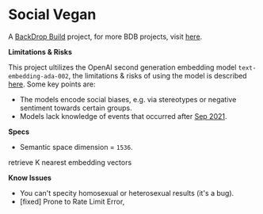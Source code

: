 # Social Vegan

A [BackDrop Build](http://backdropbuild.com) project, for more BDB projects, visit [here](https://backdropbuild.com/v2/directory).

**Limitations & Risks**

This project ultilizes the OpenAI second generation embedding model `text-embedding-ada-002`, the limitations & risks of using the model is described [here](https://platform.openai.com/docs/guides/embeddings/limitations-risks). Some key points are:
- The models encode social biases, e.g. via stereotypes or negative sentiment towards certain groups.
- Models lack knowledge of events that occurred after [Sep 2021](https://platform.openai.com/docs/guides/embeddings/what-are-embeddings?lang=python).

**Specs**
- Semantic space dimension = `1536`.

retrieve K nearest embedding vectors

**Know Issues**
- You can't specity homosexual or heterosexual results (it's a bug).
- [fixed] Prone to Rate Limit Error, 